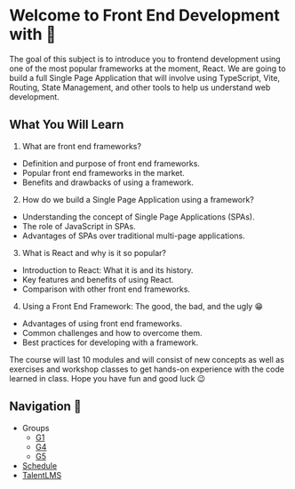 # Welcome to Front End Development with 🚀

The goal of this subject is to introduce you to frontend development using one of the most popular frameworks at the moment, React. We are going to build a full Single Page Application that will involve using TypeScript, Vite, Routing, State Management, and other tools to help us understand web development.

## What You Will Learn

1. What are front end frameworks?

- Definition and purpose of front end frameworks.
- Popular front end frameworks in the market.
- Benefits and drawbacks of using a framework.

2. How do we build a Single Page Application using a framework?

- Understanding the concept of Single Page Applications (SPAs).
- The role of JavaScript in SPAs.
- Advantages of SPAs over traditional multi-page applications.

3. What is React and why is it so popular?

- Introduction to React: What it is and its history.
- Key features and benefits of using React.
- Comparison with other front end frameworks.

4. Using a Front End Framework: The good, the bad, and the ugly 😁

- Advantages of using front end frameworks.
- Common challenges and how to overcome them.
- Best practices for developing with a framework.

The course will last 10 modules and will consist of new concepts as well as exercises and workshop classes to get hands-on experience with the code learned in class. Hope you have fun and good luck 😉

## Navigation 🧭

- Groups
  - [G1](/G1/)
  - [G4](/G4/)
  - [G5](/G5/)
- [Schedule](https://docs.google.com/spreadsheets/d/1izXD_QdgjDYl9EkOlRN-BT5iEr7G3e8F/)
- [TalentLMS](https://seavusedu.talentlms.com/)
